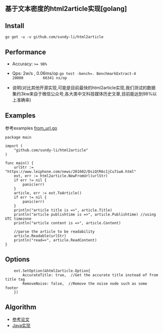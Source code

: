 ## 基于文本密度的html2article实现[golang] 

## Install
	go get -u -v github.com/sundy-li/html2article


## Performance
 - Accuracy: `>= 98% `
 - Qps: 2w/s , 0.06ms/op ```
         go test -bench=.
	      BenchmarkExtract-4   	   20000	     66341 ns/op
	    ```
	      
 - 说明(对比其他开源实现,可能是目前最快的html2article实现,我们测试的数据集约3kw来自于微信公众号,各大类中文科技媒体历史文章,目前能达到98%以上准确率)


## Examples
参考examples
[from_url.go][1]

	
	package main

	import (
		"github.com/sundy-li/html2article"
	)

	func main() {
		urlStr := "https://www.leiphone.com/news/201602/DsiQtR6c1jCu7iwA.html"
		ext, err := html2article.NewFromUrl(urlStr)
		if err != nil {
			panic(err)
		}
		article, err := ext.ToArticle()
		if err != nil {
			panic(err)
		}
		println("article title is =>", article.Title)
		println("article publishtime is =>", article.Publishtime) //using UTC timezone
		println("article content is =>", article.Content)

		//parse the article to be readability
		article.Readable(urlStr)
		println("read=>", article.ReadContent)
	}

## Options

```
	ext.SetOption(&html2article.Option{
		AccurateTitle: true,  //Get the accurate title instead of from title tag
		RemoveNoise: false,  //Remove the noise node such as some footer
	})
```



## Algorithm
- [参考论文][2]
- [Java实现][3]


[1]: https://github.com/sundy-li/html2article/blob/master/examples/from_url.go
[2]: http://www.doc88.com/p-7714009813182.html
[3]: https://github.com/CrawlScript/WebCollector
 
